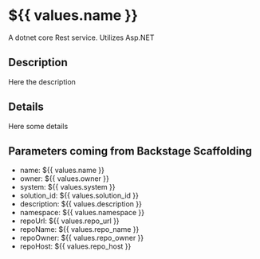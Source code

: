 # ${{ values.name }}

A dotnet core Rest service. Utilizes Asp.NET

## Description

Here the description

## Details

Here some details

## Parameters coming from Backstage Scaffolding

* name: ${{ values.name }}
* owner: ${{ values.owner }}
* system: ${{ values.system }}
* solution_id: ${{ values.solution_id }}
* description: ${{ values.description }}
* namespace: ${{ values.namespace }}
* repoUrl: ${{ values.repo_url }}
* repoName: ${{ values.repo_name }}
* repoOwner: ${{ values.repo_owner }}
* repoHost: ${{ values.repo_host }}
